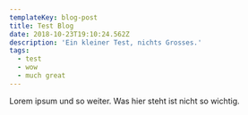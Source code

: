 ```yaml
---
templateKey: blog-post
title: Test Blog
date: 2018-10-23T19:10:24.562Z
description: 'Ein kleiner Test, nichts Grosses.'
tags:
  - test
  - wow
  - much great
---
```

Lorem ipsum und so weiter. Was hier steht ist nicht so wichtig.

